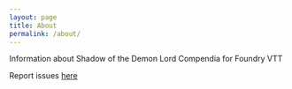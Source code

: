 ```yaml
---
layout: page
title: About
permalink: /about/
---
```


Information about Shadow of the Demon Lord Compendia for Foundry VTT

Report issues [here](https://github.com/juanferrer/sdlc/issues/new)
